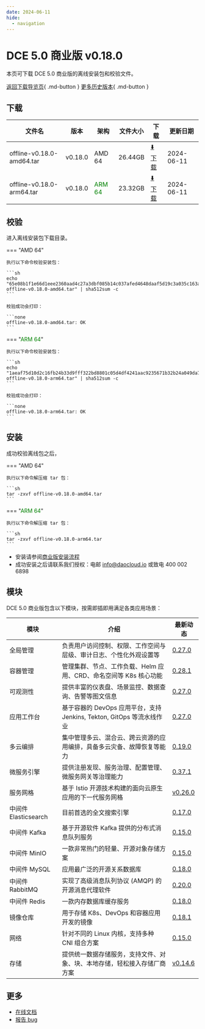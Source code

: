 ```yaml
---
date: 2024-06-11
hide:
  - navigation
---
```


# DCE 5.0 商业版 v0.18.0

本页可下载 DCE 5.0 商业版的离线安装包和校验文件。

[返回下载导览页](../index.md#_2){ .md-button } [更多历史版本](./dce5-installer-history.md){ .md-button }

## 下载

| 文件名 | 版本 | 架构 | 文件大小 | 下载 | 更新日期 |
| ----- | --- | ---- | ------ | --- | -------- |
| offline-v0.18.0-amd64.tar | v0.18.0 | AMD 64 | 26.44GB | [:arrow_down: 下载](https://qiniu-download-public.daocloud.io/DaoCloud_Enterprise/dce5/offline-v0.18.0-amd64.tar) | 2024-06-11 |
| offline-v0.18.0-arm64.tar | v0.18.0 | <font color="green">ARM 64</font> | 23.32GB | [:arrow_down: 下载](https://qiniu-download-public.daocloud.io/DaoCloud_Enterprise/dce5/offline-v0.18.0-arm64.tar) | 2024-06-11 |

## 校验

进入离线安装包下载目录。

=== "AMD 64"

    执行以下命令校验安装包：

    ```sh
    echo "65e08b1f1e66d1eee2360aad4c27a3dbf085b14c037afed4648daaf5d19c3a035c163aa98e5bfcc04bb0b23015e959136040efc40d3514cd7762ec4a5e611979  offline-v0.18.0-amd64.tar" | sha512sum -c
    ```

    校验成功会打印：

    ```none
    offline-v0.18.0-amd64.tar: OK
    ```

=== "<font color="green">ARM 64</font>"

    执行以下命令校验安装包：

    ```sh
    echo "1aeaf75d10d2c16fb24b33d9fff322bd8801c05d4df4241aac9235671b32b24a049da7780cd55125aaa5464f46e6b47af17b3d4598e962c292b3ac317cabef07  offline-v0.18.0-arm64.tar" | sha512sum -c
    ```

    校验成功会打印：

    ```none
    offline-v0.18.0-arm64.tar: OK
    ```

## 安装

成功校验离线包之后，

=== "AMD 64"

    执行以下命令解压缩 tar 包：

    ```sh
    tar -zxvf offline-v0.18.0-amd64.tar
    ```

=== "<font color="green">ARM 64</font>"

    执行以下命令解压缩 tar 包：

    ```sh
    tar -zxvf offline-v0.18.0-arm64.tar
    ```

- 安装请参阅[商业版安装流程](../../install/commercial/start-install.md)
- 成功安装之后请联系我们授权：电邮 info@daocloud.io 或致电 400 002 6898

## 模块

DCE 5.0 商业版包含以下模块，按需即插即用满足各类应用场景：

| 模块 | 介绍 | 最新动态 |
| ---- | --- | ------ |
| 全局管理 | 负责用户访问控制、权限、工作空间与层级、审计日志、个性化外观设置等 | [0.27.0](../../ghippo/intro/release-notes.md#0270) |
| 容器管理 | 管理集群、节点、工作负载、Helm 应用、CRD、命名空间等 K8s 核心功能 | [0.28.1](../../kpanda/intro/release-notes.md#0281) |
| 可观测性 | 提供丰富的仪表盘、场景监控、数据查询、告警等图文信息 | [0.27.0](../../insight/intro/releasenote.md#0270) |
| 应用工作台 | 基于容器的 DevOps 应用平台，支持 Jenkins, Tekton, GitOps 等流水线作业 | [0.27.0](../../amamba/intro/release-notes.md#0270) |
| 多云编排 | 集中管理多云、混合云、跨云资源的应用编排，具备多云灾备、故障恢复等能力 | [0.19.0](../../kairship/intro/release-notes.md#0190) |
| 微服务引擎 | 提供注册发现、服务治理、配置管理、微服务网关等治理能力 | [0.37.1](../../skoala/intro/release-notes.md#0371) |
| 服务网格 | 基于 Istio 开源技术构建的面向云原生应用的下一代服务网格 | [v0.26.0](../../mspider/intro/release-notes.md#v0260) |
| 中间件 Elasticsearch | 目前首选的全文搜索引擎 | [0.17.0](../../middleware/elasticsearch/release-notes.md#0170) |
| 中间件 Kafka | 基于开源软件 Kafka 提供的分布式消息队列服务 | [0.15.0](../../middleware/kafka/release-notes.md#0150) |
| 中间件 MinIO | 一款非常热门的轻量、开源对象存储方案 | [0.15.0](../../middleware/minio/release-notes.md#0150) |
| 中间件 MySQL | 应用最广泛的开源关系数据库 | [0.18.0](../../middleware/mysql/release-notes.md#0180) |
| 中间件 RabbitMQ | 实现了高级消息队列协议 (AMQP) 的开源消息代理软件 | [0.20.0](../../middleware/rabbitmq/release-notes.md#0200) |
| 中间件 Redis | 一款内存数据库缓存服务 | [0.18.0](../../middleware/redis/release-notes.md#0180) |
| 镜像仓库 | 用于存储 K8s、DevOps 和容器应用开发的镜像 | [0.18.1](../../kangaroo/intro/release-notes.md#v0181) |
| 网络 | 针对不同的 Linux 内核，支持多种 CNI 组合方案 | [0.15.0](../../dce/dce-rn/20240530.md) |
| 存储 | 提供统一数据存储服务，支持文件、对象、块、本地存储，轻松接入存储厂商方案 | [v0.14.6](../../dce/dce-rn/20230630.md) |

## 更多

- [在线文档](../../dce/index.md)
- [报告 bug](https://github.com/DaoCloud/DaoCloud-docs/issues)
